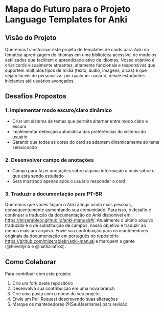 # Mapa do Futuro para o Projeto Language Templates for Anki
## Visão do Projeto
Queremos transformar este projeto de templates de cards para Anki na tematica apredizagem de idiomas em uma biblioteca acessível de modelos estilizados que facilitem o aprendizado ativo de idiomas. Nosso objetivo é criar cards visualmente atraentes, altamente funcionais e responsivos que suportem múltiplos tipos de mídia (texto, áudio, imagens, dicas) e que sejam fáceis de personalizar por qualquer usuário, desde estudantes iniciantes até usuários avançados.

## Desafios Propostos

### 1. Implementar modo escuro/claro dinâmico 
- Criar um sistema de temas que permita alternar entre modo claro e escuro
- Implementar detecção automática das preferências do sistema do usuário
- Garantir que todas as cores do card se adaptem dinamicamente ao tema selecionado

### 2. Desenvolver campo de anotações
- Campo para fazer anotações sobre alguma informação a mais sobre o que esta sendo estudado
- Sera mostrado apenas após o usuário responder o card

### 3. Traduzir a documentação para PT-BR
Queremos que vocês façam o Anki atingir ainda mais pessoas, consequentemente aumentando sua comunidade. Para isso, o desafio é continuar a tradução da documentação do Anki disponível em: <https://mizerablebr.github.io/anki-manual/#/>. Atualmente o último arquivo traduzido é o de substituição de campos, nosso objetivo é traduzir ao menos mais um arquivo. Envie sua contribuição para os mantenedores originais da documentação em português no repositório <https://github.com/mizerablebr/anki-manual> e marquem a gente (@hevellynb e @nathaliafroz).


## Como Colaborar
Para contribuir com este projeto:
1. Crie um fork deste repositório
2. Desenvolva sua contribuição em uma nova branch
3. Crie uma pasta com o nome do seu projeto
4. Envie um Pull Request descrevendo suas alterações
5. Marque os mantenedores @[SeuUsername] para revisão

